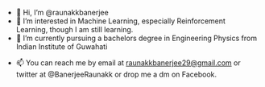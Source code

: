 - 👋 Hi, I’m @raunakkbanerjee
- 👀 I’m interested in Machine Learning, especially Reinforcement Learning, though I am still learning.
- 🌱 I’m currently pursuing a bachelors degree in Engineering Physics from Indian Institute of Guwahati
<!--- 💞️ I’m looking to collaborate on ...--->
- 📫 You can reach me by email at raunakkbanerjee29@gmail.com or twitter at @BanerjeeRaunakk or drop me a dm on Facebook.

<!---
raunakkbanerjee/raunakkbanerjee is a ✨ special ✨ repository because its `README.md` (this file) appears on your GitHub profile.
You can click the Preview link to take a look at your changes.
--->
